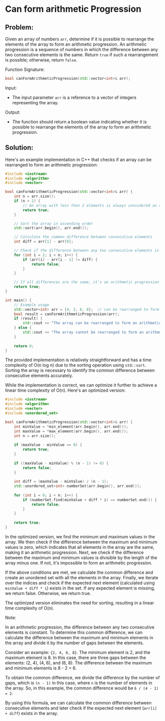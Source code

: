 # Can form arithmetic Progression

## Problem:

Given an array of numbers `arr`, determine if it is possible to rearrange the elements of the array to form an arithmetic progression. An arithmetic progression is a sequence of numbers in which the difference between any two consecutive elements is the same. Return `true` if such a rearrangement is possible; otherwise, return `false`.

Function Signature:

```cpp
bool canFormArithmeticProgression(std::vector<int>& arr);
```

Input:

* The input parameter `arr` is a reference to a vector of integers representing the array.

Output:

* The function should return a boolean value indicating whether it is possible to rearrange the elements of the array to form an arithmetic progression.

## Solution:

Here's an example implementation in C++ that checks if an array can be rearranged to form an arithmetic progression:

```cpp
#include <iostream>
#include <algorithm>
#include <vector>

bool canFormArithmeticProgression(std::vector<int>& arr) {
    int n = arr.size();
    if (n < 2) {
        // An array with less than 2 elements is always considered an arithmetic progression
        return true;
    }

    // Sort the array in ascending order
    std::sort(arr.begin(), arr.end());

    // Calculate the common difference between consecutive elements
    int diff = arr[1] - arr[0];

    // Check if the difference between any two consecutive elements is the same
    for (int i = 2; i < n; i++) {
        if (arr[i] - arr[i - 1] != diff) {
            return false;
        }
    }

    // If all differences are the same, it's an arithmetic progression
    return true;
}

int main() {
    // Example usage
    std::vector<int> arr = {4, 2, 6, 8};  // can be rearranged to form an arithmetic progression: {2, 4, 6, 8}
    bool result = canFormArithmeticProgression(arr);
    if (result) {
        std::cout << "The array can be rearranged to form an arithmetic progression.\n";
    } else {
        std::cout << "The array cannot be rearranged to form an arithmetic progression.\n";
    }
    
    return 0;
}

```

The provided implementation is relatively straightforward and has a time complexity of O(n log n) due to the sorting operation using `std::sort`. Sorting the array is necessary to identify the common difference between consecutive elements accurately.

While the implementation is correct, we can optimize it further to achieve a linear time complexity of O(n). Here's an optimized version:

```cpp
#include <iostream>
#include <algorithm>
#include <vector>
#include <unordered_set>

bool canFormArithmeticProgression(std::vector<int>& arr) {
    int minValue = *min_element(arr.begin(), arr.end());
    int maxValue = *max_element(arr.begin(), arr.end());
    int n = arr.size();
    
    if (maxValue - minValue == 0) {
        return true;
    }
    
    if ((maxValue - minValue) % (n - 1) != 0) {
        return false;
    }
    
    int diff = (maxValue - minValue) / (n - 1);
    std::unordered_set<int> numberSet(arr.begin(), arr.end());
    
    for (int i = 0; i < n; i++) {
        if (numberSet.find(minValue + diff * i) == numberSet.end()) {
            return false;
        }
    }
    
    return true;
}
```

In the optimized version, we find the minimum and maximum values in the array. We then check if the difference between the maximum and minimum values is zero, which indicates that all elements in the array are the same, making it an arithmetic progression. Next, we check if the difference between the maximum and minimum values is divisible by the length of the array minus one. If not, it's impossible to form an arithmetic progression.

If the above conditions are met, we calculate the common difference and create an unordered set with all the elements in the array. Finally, we iterate over the indices and check if the expected next element (calculated using `minValue + diff * i`) exists in the set. If any expected element is missing, we return false. Otherwise, we return true.

The optimized version eliminates the need for sorting, resulting in a linear time complexity of O(n).

Note:

In an arithmetic progression, the difference between any two consecutive elements is constant. To determine this common difference, we can calculate the difference between the maximum and minimum elements in the array and divide it by the number of gaps between the elements.

Consider an example: `{2, 4, 6, 8}`. The minimum element is 2, and the maximum element is 8. In this case, there are three gaps between the elements: (2, 4), (4, 6), and (6, 8). The difference between the maximum and minimum elements is 8 - 2 = 6.

To obtain the common difference, we divide the difference by the number of gaps, which is `(n - 1)` in this case, where `n` is the number of elements in the array. So, in this example, the common difference would be `6 / (4 - 1) = 2`.

By using this formula, we can calculate the common difference between consecutive elements and later check if the expected next element (`arr[i] + diff`) exists in the array.
